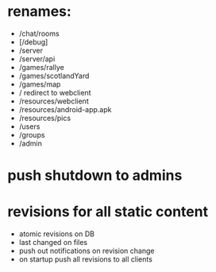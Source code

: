 # renames:
* /chat/rooms
* [/debug]
* /server
* /server/api
* /games/rallye
* /games/scotlandYard
* /games/map
* / redirect to webclient
* /resources/webclient
* /resources/android-app.apk
* /resources/pics
* /users
* /groups
* /admin

# push shutdown to admins

# revisions for all static content
* atomic revisions on DB
* last changed on files
* push out notifications on revision change
* on startup push all revisions to all clients

#